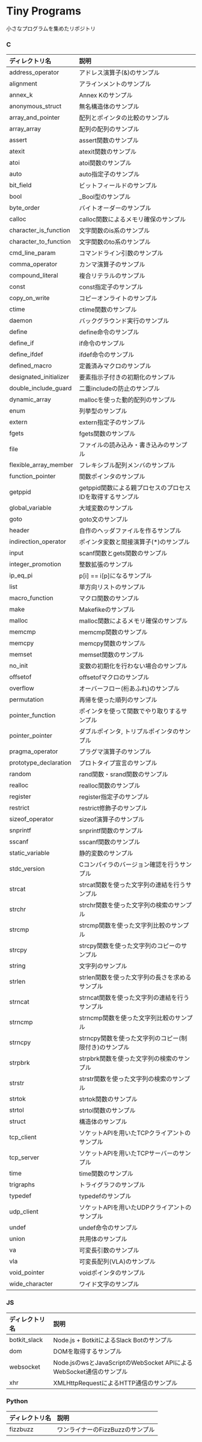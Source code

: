# Tiny Programs
小さなプログラムを集めたリポジトリ

### C

|ディレクトリ名|説明|
|:--|:--|
|address_operator|アドレス演算子(&)のサンプル|
|alignment|アラインメントのサンプル|
|annex_k|Annex Kのサンプル|
|anonymous_struct|無名構造体のサンプル|
|array_and_pointer|配列とポインタの比較のサンプル|
|array_array|配列の配列のサンプル|
|assert|assert関数のサンプル|
|atexit|atexit関数のサンプル|
|atoi|atoi関数のサンプル|
|auto|auto指定子のサンプル|
|bit_field|ビットフィールドのサンプル|
|bool|_Bool型のサンプル|
|byte_order|バイトオーダーのサンプル|
|calloc|calloc関数によるメモリ確保のサンプル|
|character_is_function|文字関数のis系のサンプル|
|character_to_function|文字関数のto系のサンプル|
|cmd_line_param|コマンドライン引数のサンプル|
|comma_operator|カンマ演算子のサンプル|
|compound_literal|複合リテラルのサンプル|
|const|const指定子のサンプル|
|copy_on_write|コピーオンライトのサンプル|
|ctime|ctime関数のサンプル|
|daemon|バックグラウンド実行のサンプル|
|define|define命令のサンプル|
|define_if|if命令のサンプル|
|define_ifdef|ifdef命令のサンプル|
|defined_macro|定義済みマクロのサンプル|
|designated_initializer|要素指示子付きの初期化のサンプル|
|double_include_guard|二重includeの防止のサンプル|
|dynamic_array|mallocを使った動的配列のサンプル|
|enum|列挙型のサンプル|
|extern|extern指定子のサンプル|
|fgets|fgets関数のサンプル|
|file|ファイルの読み込み・書き込みのサンプル|
|flexible_array_member|フレキシブル配列メンバのサンプル|
|function_pointer|関数ポインタのサンプル|
|getppid|getppid関数による親プロセスのプロセスIDを取得するサンプル|
|global_variable|大域変数のサンプル|
|goto|goto文のサンプル|
|header|自作のヘッダファイルを作るサンプル|
|indirection_operator|ポインタ変数と間接演算子(*)のサンプル|
|input|scanf関数とgets関数のサンプル|
|integer_promotion|整数拡張のサンプル|
|ip_eq_pi|p[i] == i[p]になるサンプル|
|list|単方向リストのサンプル|
|macro_function|マクロ関数のサンプル|
|make|Makefikeのサンプル|
|malloc|malloc関数によるメモリ確保のサンプル|
|memcmp|memcmp関数のサンプル|
|memcpy|memcpy関数のサンプル|
|memset|memset関数のサンプル|
|no_init|変数の初期化を行わない場合のサンプル|
|offsetof|offsetofマクロのサンプル|
|overflow|オーバーフロー(桁あふれ)のサンプル|
|permutation|再帰を使った順列のサンプル|
|pointer_function|ポインタを使って関数でやり取りするサンプル|
|pointer_pointer|ダブルポインタ, トリプルポインタのサンプル|
|pragma_operator|プラグマ演算子のサンプル|
|prototype_declaration|プロトタイプ宣言のサンプル|
|random|rand関数・srand関数のサンプル|
|realloc|realloc関数のサンプル|
|register|register指定子のサンプル|
|restrict|restrict修飾子のサンプル|
|sizeof_operator|sizeof演算子のサンプル|
|snprintf|snprintf関数のサンプル|
|sscanf|sscanf関数のサンプル|
|static_variable|静的変数のサンプル|
|stdc_version|Cコンパイラのバージョン確認を行うサンプル|
|strcat|strcat関数を使った文字列の連結を行うサンプル|
|strchr|strchr関数を使った文字列の検索のサンプル|
|strcmp|strcmp関数を使った文字列比較のサンプル|
|strcpy|strcpy関数を使った文字列のコピーのサンプル|
|string|文字列のサンプル|
|strlen|strlen関数を使った文字列の長さを求めるサンプル|
|strncat|strncat関数を使った文字列の連結を行うサンプル|
|strncmp|strncmp関数を使った文字列比較のサンプル|
|strncpy|strncpy関数を使った文字列のコピー(制限付き)のサンプル|
|strpbrk|strpbrk関数を使った文字列の検索のサンプル|
|strstr|strstr関数を使った文字列の検索のサンプル|
|strtok|strtok関数のサンプル|
|strtol|strtol関数のサンプル|
|struct|構造体のサンプル|
|tcp_client|ソケットAPIを用いたTCPクライアントのサンプル|
|tcp_server|ソケットAPIを用いたTCPサーバーのサンプル|
|time|time関数のサンプル|
|trigraphs|トライグラフのサンプル|
|typedef|typedefのサンプル|
|udp_client|ソケットAPIを用いたUDPクライアントのサンプル|
|undef|undef命令のサンプル|
|union|共用体のサンプル|
|va|可変長引数のサンプル|
|vla|可変長配列(VLA)のサンプル|
|void_pointer|voidポインタのサンプル|
|wide_character|ワイド文字のサンプル|

### JS

|ディレクトリ名|説明|
|:--|:--|
|botkit_slack|Node.js + BotkitによるSlack Botのサンプル|
|dom|DOMを取得するサンプル|
|websocket|Node.jsのwsとJavaScriptのWebSocket APIによるWebSocket通信のサンプル|
|xhr|XMLHttpRequestによるHTTP通信のサンプル|

### Python

|ディレクトリ名|説明|
|:--|:--|
|fizzbuzz|ワンライナーのFizzBuzzのサンプル|